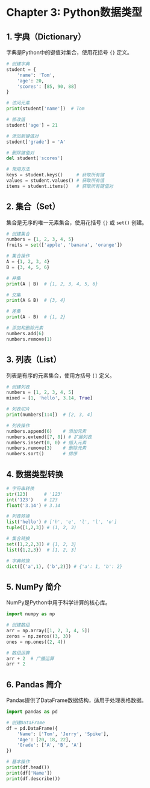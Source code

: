 # Chapter 3: Python数据类型

## 1. 字典（Dictionary）

字典是Python中的键值对集合，使用花括号 `{}` 定义。

```python
# 创建字典
student = {
    'name': 'Tom',
    'age': 20,
    'scores': [85, 90, 88]
}

# 访问元素
print(student['name'])  # Tom

# 修改值
student['age'] = 21

# 添加新键值对
student['grade'] = 'A'

# 删除键值对
del student['scores']

# 常用方法
keys = student.keys()     # 获取所有键
values = student.values() # 获取所有值
items = student.items()   # 获取所有键值对
```

## 2. 集合（Set）

集合是无序的唯一元素集合，使用花括号 `{}` 或 `set()` 创建。

```python
# 创建集合
numbers = {1, 2, 3, 4, 5}
fruits = set(['apple', 'banana', 'orange'])

# 集合操作
A = {1, 2, 3, 4}
B = {3, 4, 5, 6}

# 并集
print(A | B)  # {1, 2, 3, 4, 5, 6}

# 交集
print(A & B)  # {3, 4}

# 差集
print(A - B)  # {1, 2}

# 添加和删除元素
numbers.add(6)
numbers.remove(1)
```

## 3. 列表（List）

列表是有序的元素集合，使用方括号 `[]` 定义。

```python
# 创建列表
numbers = [1, 2, 3, 4, 5]
mixed = [1, 'hello', 3.14, True]

# 列表切片
print(numbers[1:4])  # [2, 3, 4]

# 列表操作
numbers.append(6)    # 添加元素
numbers.extend([7, 8]) # 扩展列表
numbers.insert(0, 0) # 插入元素
numbers.remove(3)    # 删除元素
numbers.sort()       # 排序
```

## 4. 数据类型转换

```python
# 字符串转换
str(123)      # '123'
int('123')    # 123
float('3.14') # 3.14

# 列表转换
list('hello') # ['h', 'e', 'l', 'l', 'o']
tuple([1,2,3]) # (1, 2, 3)

# 集合转换
set([1,2,2,3]) # {1, 2, 3}
list({1,2,3})  # [1, 2, 3]

# 字典转换
dict([('a',1), ('b',2)]) # {'a': 1, 'b': 2}
```

## 5. NumPy 简介

NumPy是Python中用于科学计算的核心库。

```python
import numpy as np

# 创建数组
arr = np.array([1, 2, 3, 4, 5])
zeros = np.zeros((3, 3))
ones = np.ones((2, 4))

# 数组运算
arr + 2  # 广播运算
arr * 2
```

## 6. Pandas 简介

Pandas提供了DataFrame数据结构，适用于处理表格数据。

```python
import pandas as pd

# 创建DataFrame
df = pd.DataFrame({
    'Name': ['Tom', 'Jerry', 'Spike'],
    'Age': [20, 18, 22],
    'Grade': ['A', 'B', 'A']
})

# 基本操作
print(df.head())
print(df['Name'])
print(df.describe())
```
